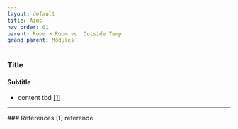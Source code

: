 ```yaml
---
layout: default
title: Aims
nav_order: 01
parent: Room > Room vs. Outside Temp
grand_parent: Modules
---
```


### Title
#### Subtitle
- content tbd <a href="#referencename">[1]</a>

<hr>
### References
<a id="referencename">[1]</a> referende <br>
